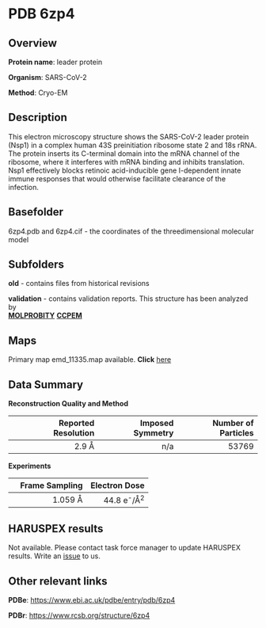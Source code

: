 # PDB 6zp4

## Overview

**Protein name**: leader protein

**Organism**: SARS-CoV-2

**Method**: Cryo-EM

## Description

This electron microscopy structure shows the SARS-CoV-2 leader protein (Nsp1) in a complex human 43S preinitiation ribosome state 2 and 18s rRNA. The protein inserts its C-terminal domain into the mRNA channel of the ribosome, where it interferes with mRNA binding and inhibits translation. Nsp1 effectively blocks retinoic acid-inducible gene I-dependent innate immune responses that would otherwise facilitate clearance of the infection.

## Basefolder

6zp4.pdb and 6zp4.cif - the coordinates of the threedimensional molecular model

## Subfolders



**old** - contains files from historical revisions

**validation** - contains validation reports. This structure has been analyzed by <br>  [**MOLPROBITY**](https://github.com/thorn-lab/coronavirus_structural_task_force/tree/master/pdb/leader_protein/SARS-CoV-2/6zp4/validation/molprobity)   [**CCPEM**](https://github.com/thorn-lab/coronavirus_structural_task_force/tree/master/pdb/leader_protein/SARS-CoV-2/6zp4/validation/ccpem-validation)



## Maps

Primary map emd_11335.map available. **Click** [here](http://ftp.wwpdb.org/pub/emdb/structures/EMD-11335/map/) 

## Data Summary
**Reconstruction Quality and Method**

|   | Reported Resolution | Imposed Symmetry | Number of Particles |
|---|-------------:|----------------:|--------------:|
|   |2.9 Å|n/a|53769|

**Experiments**

|   | Frame Sampling | Electron Dose |
|---|-------------:|----------------:|
|   |1.059 Å|44.8 e<sup>-</sup>/Å<sup>2</sup>|

## HARUSPEX results

Not available. Please contact task force manager to update HARUSPEX results. Write an [issue](https://github.com/thorn-lab/coronavirus_structural_task_force/issues) to us.

## Other relevant links 
**PDBe**:  https://www.ebi.ac.uk/pdbe/entry/pdb/6zp4
 
**PDBr**: https://www.rcsb.org/structure/6zp4 
